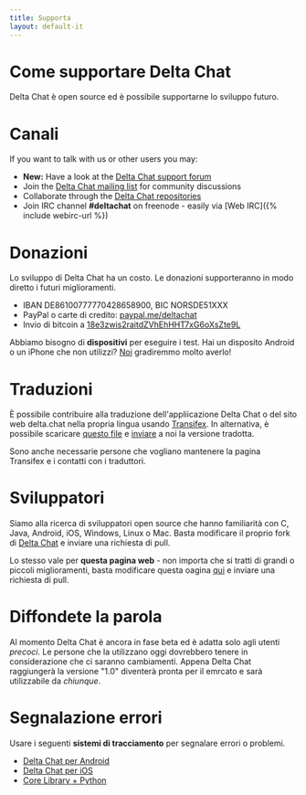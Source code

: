 ```yaml
---
title: Supporta
layout: default-it
---
```




<!-- GENERATED FILE -- DO NOT EDIT -->



# Come supportare Delta Chat

Delta Chat è open source ed è possibile supportarne lo sviluppo futuro.


# Canali

If you want to talk with us or other users you may:

- <b>New:</b> Have a look at the [Delta Chat support forum](https://support.delta.chat)
- Join the [Delta Chat mailing list](https://lists.codespeak.net/postorius/lists/delta.codespeak.net/) for community discussions
- Collaborate through the [Delta Chat repositories](https://github.com/deltachat/)
- Join IRC channel **#deltachat** on freenode - easily via [Web IRC]({% include webirc-url %})


# Donazioni

Lo sviluppo di Delta Chat ha un costo. Le donazioni supporteranno in modo diretto i futuri miglioramenti.

- IBAN DE86100777770428658900, BIC NORSDE51XXX
- PayPal o carte di credito: [paypal.me/deltachat](https://paypal.me/deltachat/20)
- Invio di bitcoin a [18e3zwis2raitdZVhEhHHT7xG6oXsZte9L](bitcoin:18e3zwis2raitdZVhEhHHT7xG6oXsZte9L)

Abbiamo bisogno di **dispositivi** per eseguire i test. Hai un disposito Android o un iPhone che non utilizzi?
[Noi](imprint) gradiremmo molto averlo!

# Traduzioni

È possibile contribuire alla traduzione dell'appliicazione Delta Chat o del sito web delta.chat nella propria lingua usando
[Transifex](https://www.transifex.com/delta-chat/public/).
In alternativa, è possibile scaricare [questo file](https://raw.githubusercontent.com/deltachat/deltachat-android/master/MessengerProj/src/main/res/values/strings.xml) e [inviare](imprint) a noi la versione tradotta.

Sono anche necessarie persone che vogliano mantenere la pagina Transifex e i contatti con i traduttori.


# Sviluppatori

Siamo alla ricerca di sviluppatori open source che hanno familiarità con C, Java, Android, iOS, Windows, Linux o Mac.
Basta modificare il proprio fork di [Delta Chat](https://github.com/deltachat/) e inviare una richiesta di pull.

Lo stesso vale per **questa pagina web** - non importa che si tratti di grandi o piccoli miglioramenti, basta modificare questa oagina [qui](https://github.com/deltachat/deltachat-pages) e inviare una richiesta di pull.

# Diffondete la parola

Al momento Delta Chat è ancora in fase beta ed è adatta solo agli utenti _precoci_. Le persone che la utilizzano oggi dovrebbero tenere in considerazione che ci saranno cambiamenti. Appena Delta Chat raggiungerà la versione "1.0" diventerà pronta per il emrcato e sarà utilizzabile da _chiunque_.


# Segnalazione errori

Usare i seguenti **sistemi di tracciamento** per segnalare errori o problemi.

- [Delta Chat per Android](https://github.com/deltachat/deltachat-android/issues)
- [Delta Chat per iOS](https://github.com/deltachat/deltachat-ios/issues)
- [Core Library + Python](https://github.com/deltachat/deltachat-core/issues)



